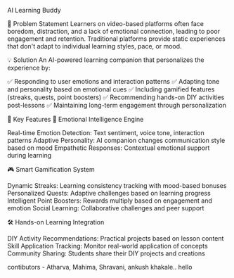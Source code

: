 AI Learning Buddy

🎯 Problem Statement
Learners on video-based platforms often face boredom, distraction, and a lack of emotional connection, leading to poor engagement and retention. Traditional platforms provide static experiences that don't adapt to individual learning styles, pace, or mood.

💡 Solution
An AI-powered learning companion that personalizes the experience by:

✅ Responding to user emotions and interaction patterns
✅ Adapting tone and personality based on emotional cues
✅ Including gamified features (streaks, quests, point boosters)
✅ Recommending hands-on DIY activities post-lessons
✅ Maintaining long-term engagement through personalization

🌟 Key Features
🧠 Emotional Intelligence Engine

Real-time Emotion Detection: Text sentiment, voice tone, interaction patterns
Adaptive Personality: AI companion changes communication style based on mood
Empathetic Responses: Contextual emotional support during learning

🎮 Smart Gamification System

Dynamic Streaks: Learning consistency tracking with mood-based bonuses
Personalized Quests: Adaptive challenges based on learning progress
Intelligent Point Boosters: Rewards multiply based on engagement and emotion
Social Learning: Collaborative challenges and peer support

🛠️ Hands-on Learning Integration

DIY Activity Recommendations: Practical projects based on lesson content
Skill Application Tracking: Monitor real-world application of concepts
Community Sharing: Students share their DIY projects and creations


contibutors - Atharva,  Mahima, Shravani, ankush khakale..
hello
